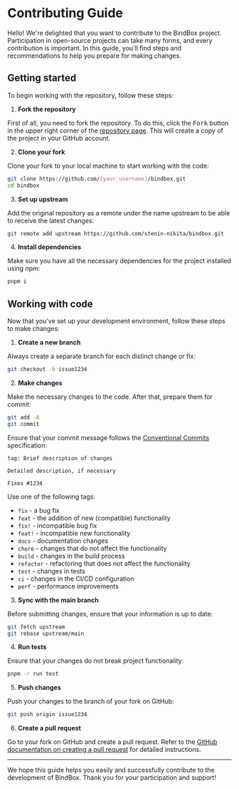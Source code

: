 # Contributing Guide

Hello! We're delighted that you want to contribute to the BindBox project. Participation in open-source projects can take many forms, and every contribution is important. In this guide, you'll find steps and recommendations to help you prepare for making changes.

## Getting started

To begin working with the repository, follow these steps:

1. **Fork the repository**

First of all, you need to fork the repository. To do this, click the <kbd>Fork</kbd> button in the upper right corner of the [repository page](https://github.com/stenin-nikita/bindbox). This will create a copy of the project in your GitHub account.

2. **Clone your fork**

Clone your fork to your local machine to start working with the code:

```sh
git clone https://github.com/[your_username]/bindbox.git
cd bindbox
```

3. **Set up upstream**

Add the original repository as a remote under the name upstream to be able to receive the latest changes:

```sh
git remote add upstream https://github.com/stenin-nikita/bindbox.git
```

4. **Install dependencies**

Make sure you have all the necessary dependencies for the project installed using npm:

```sh
pnpm i
```

## Working with code

Now that you've set up your development environment, follow these steps to make changes:

1. **Create a new branch**

Always create a separate branch for each distinct change or fix:

```sh
git checkout -b issue1234
```

2. **Make changes**

Make the necessary changes to the code. After that, prepare them for commit:

```sh
git add -A
git commit
```

Ensure that your commit message follows the [Conventional Commits](https://conventionalcommits.org) specification:

```
tag: Brief description of changes

Detailed description, if necessary

Fixes #1234
```

Use one of the following tags:

- `fix` - a bug fix
- `feat` - the addition of new (compatible) functionality
- `fix!` - incompatible bug fix
- `feat!` - incompatible new functionality
- `docs` - documentation changes
- `chore` - changes that do not affect the functionality
- `build` - changes in the build process
- `refactor` - refactoring that does not affect the functionality
- `test` - changes in tests
- `ci` - changes in the CI/CD configuration
- `perf` - performance improvements

3. **Sync with the main branch**

Before submitting changes, ensure that your information is up to date:

```sh
git fetch upstream
git rebase upstream/main
```

4. **Run tests**

Ensure that your changes do not break project functionality:

```sh
pnpm -r run test
```

5. **Push changes**

Push your changes to the branch of your fork on GitHub:

```sh
git push origin issue1234
```

6. **Create a pull request**

Go to your fork on GitHub and create a pull request. Refer to the [GitHub documentation on creating a pull request](https://docs.github.com/en/pull-requests) for detailed instructions.

---

We hope this guide helps you easily and successfully contribute to the development of BindBox. Thank you for your participation and support!
